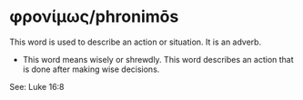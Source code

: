 # φρονίμως/phronimōs
This word is used to describe an action or situation. It is an adverb.
* This word means wisely or shrewdly. This word describes an action that is done after making wise decisions.

See: Luke 16:8
